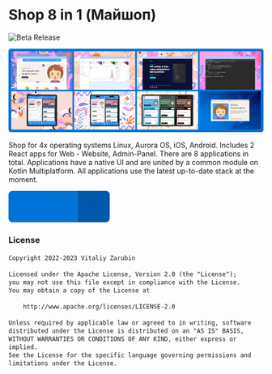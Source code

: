 Shop 8 in 1 (Майшоп)
===================

![Beta Release](https://img.shields.io/github/v/tag/keygenqt/km-shop?label=Release%20Beta&style=for-the-badge)

![all-preview.png](data%2Fcommon%2Fall-preview_1.png)

Shop for 4x operating systems Linux, Aurora OS, iOS, Android.
Includes 2 React apps for Web - Website, Admin-Panel.
There are 8 applications in total.
Applications have a native UI and are united by a common module on Kotlin Multiplatform.
All applications use the latest up-to-date stack at the moment.

<p>
    <a href="https://keygenqt.github.io/km-shop/">
        <img src="data/common/see_more.gif" width="200px"/>
    </a>
</p>

### License

```
Copyright 2022-2023 Vitaliy Zarubin

Licensed under the Apache License, Version 2.0 (the "License");
you may not use this file except in compliance with the License.
You may obtain a copy of the License at

    http://www.apache.org/licenses/LICENSE-2.0

Unless required by applicable law or agreed to in writing, software
distributed under the License is distributed on an "AS IS" BASIS,
WITHOUT WARRANTIES OR CONDITIONS OF ANY KIND, either express or implied.
See the License for the specific language governing permissions and
limitations under the License.
```
